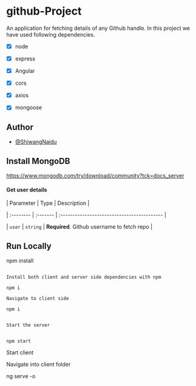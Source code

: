 # github-Project
An application for fetching details of any Github handle.
In this project we have used following dependencies.

- [x] node 
- [x] express
- [x] Angular 
- [x] cors
- [x] axios
- [x] mongoose


## Author

- [@ShiwangNaidu](https://www.github.com/ShiwangNaidu)


## Install MongoDB

https://www.mongodb.com/try/download/community?tck=docs_server

#### Get user details

| Parameter | Type | Description |

| :-------- | :------- | :------------------------------------------ |

| `user` | `string` | **Required**. Github username to fetch repo |



## Run Locally


npm install

```

Install both client and server side dependencies with npm 

npm i

Navigate to client side

npm i


Start the server


npm start

```
Start client

Navigate into client folder

ng serve -o
```
